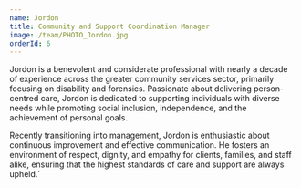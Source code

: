 ```yaml
---
name: Jordon
title: Community and Support Coordination Manager
image: /team/PHOTO_Jordon.jpg
orderId: 6
---
```


Jordon is a benevolent and considerate professional with nearly a decade of experience across the greater community services sector, primarily focusing on disability and forensics. Passionate about delivering person-centred care, Jordon is dedicated to supporting individuals with diverse needs while promoting social inclusion, independence, and the achievement of personal goals.

Recently transitioning into management, Jordon is enthusiastic about continuous improvement and effective communication. He fosters an environment of respect, dignity, and empathy for clients, families, and staff alike, ensuring that the highest standards of care and support are always upheld.`